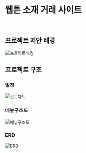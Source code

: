 # 웹툰 소재 거래 사이트
<br>

## 프로젝트 제안 배경
![프로젝트배경](https://github.com/ChangMinPark2/Webtoon-material-Project/assets/110027004/3fdb4dbd-6923-4133-a9ee-46140ecfd653)

## 프로젝트 구조

### 일정
![간트차트](https://github.com/ChangMinPark2/Webtoon-material-Project/assets/110027004/b81ffcef-b361-4b82-9107-fda1b19e63f9)
### 메뉴구조도
![메뉴구조도](https://github.com/ChangMinPark2/Webtoon-material-Project/assets/110027004/45d100f2-a5d5-414a-9feb-4fc736668237)
### ERD
![ERD](https://github.com/ChangMinPark2/Webtoon-material-Project/assets/110027004/5e2a959d-347f-47ae-b9e5-7534c1688b5e)
